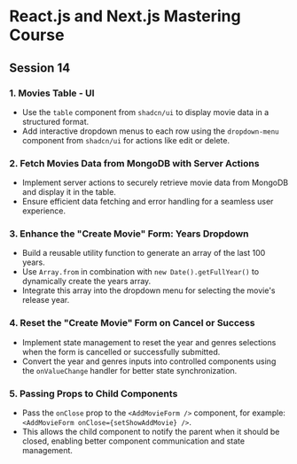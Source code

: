 # React.js and Next.js Mastering Course

## Session 14

### 1. Movies Table - UI

- Use the `table` component from `shadcn/ui` to display movie data in a structured format.
- Add interactive dropdown menus to each row using the `dropdown-menu` component from `shadcn/ui` for actions like edit or delete.

### 2. Fetch Movies Data from MongoDB with Server Actions

- Implement server actions to securely retrieve movie data from MongoDB and display it in the table.
- Ensure efficient data fetching and error handling for a seamless user experience.

### 3. Enhance the "Create Movie" Form: Years Dropdown

- Build a reusable utility function to generate an array of the last 100 years.
- Use `Array.from` in combination with `new Date().getFullYear()` to dynamically create the years array.
- Integrate this array into the dropdown menu for selecting the movie's release year.

### 4. Reset the "Create Movie" Form on Cancel or Success

- Implement state management to reset the year and genres selections when the form is cancelled or successfully submitted.
- Convert the year and genres inputs into controlled components using the `onValueChange` handler for better state synchronization.

### 5. Passing Props to Child Components

- Pass the `onClose` prop to the `<AddMovieForm />` component, for example: `<AddMovieForm onClose={setShowAddMovie} />`.
- This allows the child component to notify the parent when it should be closed, enabling better component communication and state management.
